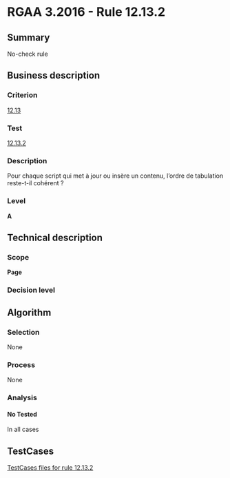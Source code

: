 # RGAA 3.2016 - Rule 12.13.2

## Summary
No-check rule


## Business description

### Criterion
[12.13](http://references.modernisation.gouv.fr/rgaa-accessibilite/criteres.html#crit-12-13)

### Test
[12.13.2](http://references.modernisation.gouv.fr/rgaa-accessibilite/criteres.html#test-12-13-2)

### Description
Pour chaque script qui met à jour ou insère un contenu, l’ordre de tabulation reste-t-il cohérent ?

### Level
**A**


## Technical description

### Scope
**Page**

### Decision level


## Algorithm

### Selection
None

### Process
None

### Analysis

#### No Tested
In all cases


##  TestCases

[TestCases files for rule 12.13.2](https://github.com/Asqatasun/Asqatasun/tree/RGAA_3.2016/rules/rules-rgaa3.2016/src/test/resources/testcases/rgaa32016/Rgaa32016Rule121302/)



